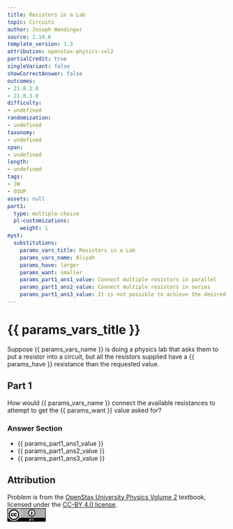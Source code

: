 ```yaml
---
title: Resistors in a Lab
topic: Circuits
author: Joseph Wandinger
source: 2.10.6
template_version: 1.3
attribution: openstax-physics-vol2
partialCredit: true
singleVariant: false
showCorrectAnswer: false
outcomes:
- 21.8.2.0
- 21.8.3.0
difficulty:
- undefined
randomization:
- undefined
taxonomy:
- undefined
span:
- undefined
length:
- undefined
tags:
- JW
- OSUP
assets: null
part1:
  type: multiple-choice
  pl-customizations:
    weight: 1
myst:
  substitutions:
    params_vars_title: Resistors in a Lab
    params_vars_name: Aliyah
    params_have: larger
    params_want: smaller
    params_part1_ans1_value: Connect multiple resistors in parallel
    params_part1_ans2_value: Connect multiple resistors in series
    params_part1_ans3_value: It is not possible to achieve the desired resistance
---
```

# {{ params_vars_title }}
Suppose {{ params_vars_name }} is doing a physics lab that asks them to put a resistor into a circuit, but all the resistors supplied have a {{ params_have }} resistance than the requested value.

## Part 1

How would {{ params_vars_name }} connect the available resistances to attempt to get the {{ params_want }} value asked for?

### Answer Section

- {{ params_part1_ans1_value }}
- {{ params_part1_ans2_value }}
- {{ params_part1_ans3_value }}

## Attribution

Problem is from the [OpenStax University Physics Volume 2](https://openstax.org/details/books/university-physics-volume-2) textbook, licensed under the [CC-BY 4.0 license](https://creativecommons.org/licenses/by/4.0/).<br>![Image representing the Creative Commons 4.0 BY license.](https://raw.githubusercontent.com/firasm/bits/master/by.png)